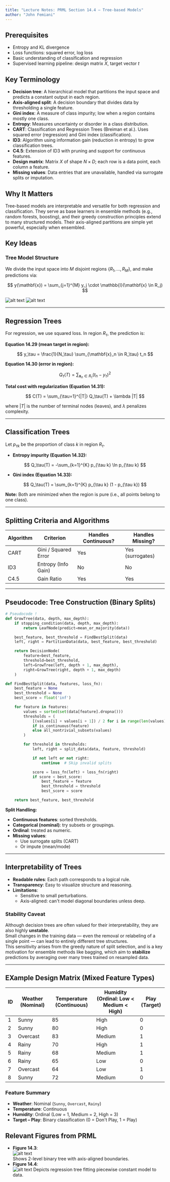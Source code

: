 ```yaml
---
title: "Lecture Notes: PRML Section 14.4 – Tree-based Models"
author: "John Femiani"
---
```


## Prerequisites

- Entropy and KL divergence
- Loss functions: squared error, log loss
- Basic understanding of classification and regression
- Supervised learning pipeline: design matrix $X$, target vector $t$

## Key Terminology

- **Decision tree**: A hierarchical model that partitions the input space and predicts a constant output in each region.
- **Axis-aligned split**: A decision boundary that divides data by thresholding a single feature.
- **Gini index**: A measure of class impurity; low when a region contains mostly one class.
- **Entropy**: Measures uncertainty or disorder in a class distribution.
- **CART**: Classification and Regression Trees (Breiman et al.). Uses squared error (regression) and Gini index (classification).
- **ID3**: Algorithm using information gain (reduction in entropy) to grow classification trees.
- **C4.5**: Extension of ID3 with pruning and support for continuous features.
- **Design matrix**: Matrix $X$ of shape $N \times D$; each row is a data point, each column a feature.
- **Missing values**: Data entries that are unavailable, handled via surrogate splits or imputation.

## Why It Matters

Tree-based models are interpretable and versatile for both regression and classification. They serve as base learners in ensemble methods (e.g., random forests, boosting), and their greedy construction principles extend to many structured models. Their axis-aligned partitions are simple yet powerful, especially when ensembled.

## Key Ideas

### Tree Model Structure

We divide the input space into $M$ disjoint regions $\{R_1, \dots, R_M\}$, and make predictions via:

$$
y(\mathbf{x}) = \sum_{j=1}^{M} y_j \cdot \mathbb{I}(\mathbf{x} \in R_j)
$$

![alt text](fig14.3.png)
![alt text](fig14.4.png)

---

## Regression Trees

For regression, we use squared loss. In region $R_\tau$, the prediction is:

**Equation 14.29 (mean target in region):**

$$
y_\tau = \frac{1}{N_\tau} \sum_{\mathbf{x}_n \in R_\tau} t_n
$$

**Equation 14.30 (error in region):**

$$
Q_\tau(T) = \sum_{\mathbf{x}_n \in R_\tau} (t_n - y_\tau)^2
$$

**Total cost with regularization (Equation 14.31):**

$$
C(T) = \sum_{\tau=1}^{|T|} Q_\tau(T) + \lambda |T|
$$

where $|T|$ is the number of terminal nodes (leaves), and $\lambda$ penalizes complexity.

---

## Classification Trees

Let $p_{\tau k}$ be the proportion of class $k$ in region $R_\tau$.

- **Entropy impurity (Equation 14.32):**

$$
Q_\tau(T) = -\sum_{k=1}^{K} p_{\tau k} \ln p_{\tau k}
$$

- **Gini index (Equation 14.33):**

$$
Q_\tau(T) = \sum_{k=1}^{K} p_{\tau k} (1 - p_{\tau k})
$$

**Note:** Both are minimized when the region is pure (i.e., all points belong to one class).

---

## Splitting Criteria and Algorithms

| Algorithm | Criterion            | Handles Continuous? | Handles Missing?   |
| --------- | -------------------- | ------------------- | ------------------ |
| CART      | Gini / Squared Error |  Yes               |  Yes (surrogates) |
| ID3       | Entropy (Info Gain)  |  No                |  No               |
| C4.5      | Gain Ratio           |  Yes               |  Yes              |

---

## Pseudocode: Tree Construction (Binary Splits)

```python
# Pseudocode !
def GrowTree(data, depth, max_depth):
    if stopping_condition(data, depth, max_depth):
        return LeafNode(predict=mean_or_majority(data))

    best_feature, best_threshold = FindBestSplit(data)
    left, right = PartitionData(data, best_feature, best_threshold)

    return DecisionNode(
        feature=best_feature,
        threshold=best_threshold,
        left=GrowTree(left, depth + 1, max_depth),
        right=GrowTree(right, depth + 1, max_depth)
    )
```

```python
def FindBestSplit(data, features, loss_fn):
    best_feature = None
    best_threshold = None
    best_score = float('inf')

    for feature in features:
        values = sorted(set(data[feature].dropna()))
        thresholds = (
            [(values[i] + values[i + 1]) / 2 for i in range(len(values) - 1)]
            if is_continuous(feature)
            else all_nontrivial_subsets(values)
        )

        for threshold in thresholds:
            left, right = split_data(data, feature, threshold)

            if not left or not right:
                continue  # Skip invalid splits

            score = loss_fn(left) + loss_fn(right)
            if score < best_score:
                best_feature = feature
                best_threshold = threshold
                best_score = score

    return best_feature, best_threshold
```

**Split Handling:**

- **Continuous features**: sorted thresholds.
- **Categorical (nominal)**: try subsets or groupings.
- **Ordinal**: treated as numeric.
- **Missing values**:
  - Use surrogate splits (CART)
  - Or impute (mean/mode)

---

## Interpretability of Trees

- **Readable rules**: Each path corresponds to a logical rule.
- **Transparency**: Easy to visualize structure and reasoning.
- **Limitations**:
  - Sensitive to small perturbations.
  - Axis-aligned: can't model diagonal boundaries unless deep.

### Stability Caveat

Although decision trees are often valued for their interpretability, they are also highly **unstable**.  
Small changes in the training data — even the removal or relabeling of a single point — can lead to entirely different tree structures.  
This sensitivity arises from the greedy nature of split selection, and is a key motivation for ensemble methods like bagging, which aim to **stabilize** predictions by averaging over many trees trained on resampled data.

---

## EXample Design Matrix (Mixed Feature Types)

| ID  | Weather (Nominal) | Temperature (Continuous) | Humidity (Ordinal: Low < Medium < High) | Play (Target) |
| --- | ----------------- | ------------------------ | --------------------------------------- | ------------- |
| 1   | Sunny             | 85                       | High                                    | 0             |
| 2   | Sunny             | 80                       | High                                    | 0             |
| 3   | Overcast          | 83                       | Medium                                  | 1             |
| 4   | Rainy             | 70                       | High                                    | 1             |
| 5   | Rainy             | 68                       | Medium                                  | 1             |
| 6   | Rainy             | 65                       | Low                                     | 0             |
| 7   | Overcast          | 64                       | Low                                     | 1             |
| 8   | Sunny             | 72                       | Medium                                  | 0             |

### Feature Summary

- **Weather**: Nominal (`Sunny`, `Overcast`, `Rainy`)
- **Temperature**: Continuous
- **Humidity**: Ordinal (Low = 1, Medium = 2, High = 3)
- **Target – Play**: Binary classification (0 = Don't Play, 1 = Play)
  
## Relevant Figures from PRML

- **Figure 14.3**:  
  ![alt text](fig14.3.png)  
  Shows 2-level binary tree with axis-aligned boundaries.
- **Figure 14.4**:  
  ![alt text](fig14.4.png)
   Depicts regression tree fitting piecewise constant model to data.
